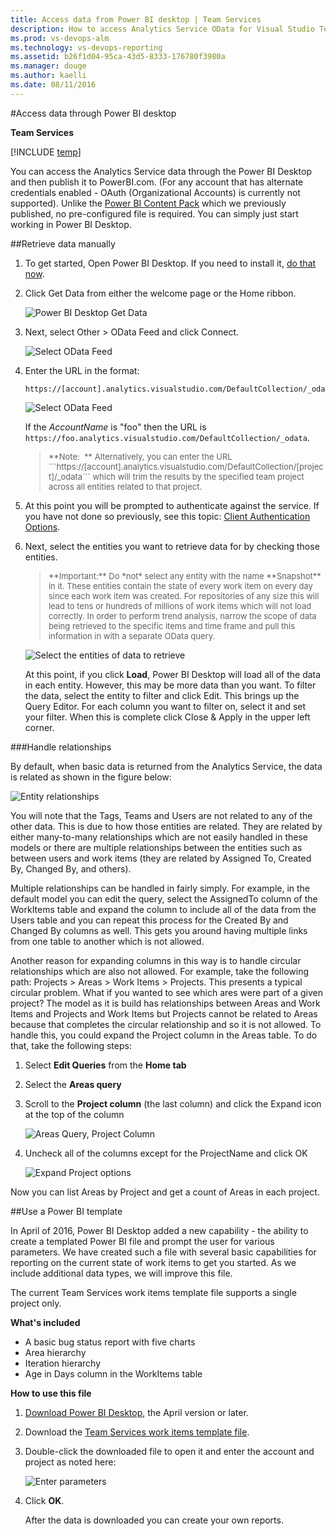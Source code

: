 ```yaml
---
title: Access data from Power BI desktop | Team Services  
description: How to access Analytics Service OData for Visual Studio Team Services (VSTS) from Power BI Desktop   
ms.prod: vs-devops-alm
ms.technology: vs-devops-reporting
ms.assetid: b26f1d04-95ca-43d5-8333-176780f3980a  
ms.manager: douge
ms.author: kaelli
ms.date: 08/11/2016
---
```


#Access data through Power BI desktop 

**Team Services**  

[!INCLUDE [temp](../_shared/analytics-preview.md)]

You can access the Analytics Service data through the Power BI Desktop and then publish it to PowerBI.com. (For any account that has alternate credentials enabled - OAuth (Organizational Accounts) is currently not supported). Unlike the [Power BI Content Pack](https://www.visualstudio.com/en-us/get-started/report/report-on-vso-with-power-bi-vs) which we previously published, no pre-configured file is required. You can simply just start working in Power BI Desktop.

##Retrieve data manually

1. To get started, Open Power BI Desktop. If you need to install it, [do that now](https://powerbi.microsoft.com/desktop).  

2. Click Get Data from either the welcome page or the Home ribbon.  

	![Power BI Desktop Get Data ](_img/access-analytics-pbi-get-data.png)  

3. Next, select Other > OData Feed and click Connect.  

	![Select OData Feed ](_img/pbi2.png)  

4.	Enter the URL in the format:  

	```
	https://[account].analytics.visualstudio.com/DefaultCollection/_odata
	```  

	![Select OData Feed ](_img/pbi3.png)  

	If the *AccountName* is "foo" then the URL is ```https://foo.analytics.visualstudio.com/DefaultCollection/_odata```.

	<blockquote style="font-size: 13px">**Note:  ** Alternatively, you can enter the URL ```https://[account].analytics.visualstudio.com/DefaultCollection/[project]/_odata``` which will trim the results by the specified team project across all entities related to that project. </blockquote>

5. At this point you will be prompted to authenticate against the service. If you have not done so previously, see this topic: [Client Authentication Options](client-authentication-options.md).  
6. Next, select the entities you want to retrieve data for by checking those entities.

	<blockquote style="font-size: 13px">**Important:** Do *not* select any entity with the name **Snapshot** in it. These entities contain the state of every work item on every day since each work item was created. For repositories of any size this will lead to tens or hundreds of millions of work items which will not load correctly. In order to perform trend analysis, narrow the scope of data being retrieved to the specific items and time frame and pull this information in with a separate OData query.</blockquote>  

	![Select the entities of data to retrieve](_img/pbi4.png)  

	At this point, if you click **Load**, Power BI Desktop will load all of the data in each entity. However, this may be more data than you want. To filter the data, select the entity to filter and click Edit. This brings up the Query Editor. For each column you want to filter on, select it and set your filter. When this is complete click Close & Apply in the upper left corner.  

###Handle relationships
 
By default, when basic data is returned from the Analytics Service, the data is related as shown in the figure below:

![Entity relationships](_img/pbi-relationships.png)  

You will note that the Tags, Teams and Users are not related to any of the other data. This is due to how those entities
are related. They are related by either many-to-many relationships which are not easily handled in these models or 
there are multiple relationships between the entities such as between users and work items (they are related by Assigned To,
Created By, Changed By, and others).

Multiple relationships can be handled in fairly simply. For example, in the default model you can edit the query, select the
AssignedTo column of the WorkItems table and expand the column to include all of the data from the Users table and you can repeat
this process for the Created By and Changed By columns as well. This gets you around having multiple links from one table to another
which is not allowed.

Another reason for expanding columns in this way is to handle circular relationships which are also not allowed. For example, 
take the following path: Projects > Areas > Work Items > Projects. This presents a typical circular problem. What if you
wanted to see which ares were part of a given project? The model as it is build has relationships between Areas and Work Items and 
Projects and Work Items but Projects cannot be related to Areas because that completes the circular relationship and so it is 
not allowed. To handle this, you could expand the Project column in the Areas table. To do that, take the following steps:

1. Select **Edit Queries** from the **Home tab**  
2. Select the **Areas query**  
3. Scroll to the **Project column** (the last column) and click the Expand icon at the top of the column  

    ![Areas Query, Project Column](_img/pbi-relationships-2.png) 

4. Uncheck all of the columns except for the ProjectName and click OK

    ![Expand Project options](_img/pbi-relationships-3.png) 

Now you can list Areas by Project and get a count of Areas in each project.

##Use a Power BI template

In April of 2016, Power BI Desktop added a new capability - the ability to create a templated Power BI file and prompt
the user for various parameters. We have created such a file with several basic capabilities for reporting on the current
state of work items to get you started. As we include additional data types, we will improve this file.

The current Team Services work items template file supports a single project only.

**What's included**

* A basic bug status report with five charts  
* Area hierarchy  
* Iteration hierarchy  
* Age in Days column in the WorkItems table  

**How to use this file**

1. [Download Power BI Desktop](https://go.microsoft.com/fwlink/?LinkId=521662&clcid=0x409), the April version or later.  

2. Download the [Team Services work items template file](http://go.microsoft.com/fwlink/?LinkId=797544).  

3. Double-click the downloaded file to open it and enter the account and project as noted here:  

    ![Enter parameters](_img/pbi10.png)  

4. Click **OK**.  

	After the data is downloaded you can create your own reports.

